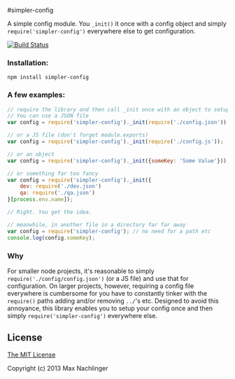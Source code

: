 #simpler-config

A simple config module. You `_init()` it once with a config object and simply `require('simpler-config')` everywhere 
else to get configuration.

[![Build Status](https://travis-ci.org/maxnachlinger/simpler-config.png?branch=master)](https://travis-ci.org/maxnachlinger/simpler-config)

### Installation:
```
npm install simpler-config
```
### A few examples:

```javascript
// require the library and then call _init once with an object to setup your config.
// You can use a JSON file
var config = require('simpler-config')._init(require('./config.json'));

// or a JS file (don't forget module.exports)
var config = require('simpler-config')._init(require('./config.js'));

// or an object
var config = require('simpler-config')._init({someKey: 'Some Value'}));

// or something far too fancy
var config = require('simpler-config')._init({
	dev: require('./dev.json')
	qa: require('./qa.json')
}[process.env.name]);

// Right. You get the idea.

// meanwhile, in another file in a directory far far away
var config = require('simpler-config'); // no need for a path etc
console.log(config.someKey); 
```
### Why
For smaller node projects, it's reasonable to simply `require('./config/config.json')` (or a JS file) and use that 
for configuration. On larger projects, however, requiring a config file everywhere is cumbersome for you have to 
constantly tinker with the `require()` paths adding and/or removing `../`'s etc. Designed to avoid this annoyance, 
this library enables you to setup your config once and then simply `require('simpler-config')` everywhere else. 

## License

[The MIT License](http://opensource.org/licenses/MIT)

Copyright (c) 2013 Max Nachlinger

